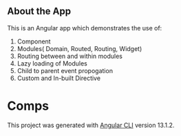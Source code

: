 <h2>About the App</h2>
<p>This is an Angular app which demonstrates the use of:</p>
<ol class="ui list">
    <li>Component</li>
    <li>Modules( Domain, Routed, Routing, Widget)</li>
    <li>Routing between and within modules</li>
    <li>Lazy loading of Modules</li>
    <li>Child to parent event propogation</li>
    <li>Custom and In-built Directive</li>
</ol>

# Comps
This project was generated with [Angular CLI](https://github.com/angular/angular-cli) version 13.1.2.

